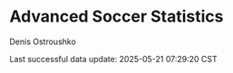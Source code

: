 # Advanced Soccer Statistics
Denis Ostroushko

<!-- gfm -->

Last successful data update: 2025-05-21 07:29:20 CST

